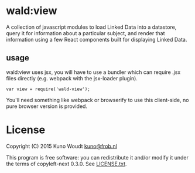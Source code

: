 
wald:view
=========

A collection of javascript modules to load Linked Data into a datastore,
query it for information about a particular subject, and render that
information using a few React components built for displaying Linked Data.

usage
-----

wald:view uses jsx, you will have to use a bundler which can require .jsx
files directly (e.g. webpack with the jsx-loader plugin).

    var view = require('wald-view');

You'll need something like webpack or browserify to use this client-side,
no pure browser version is provided.


License
=======

Copyright (C) 2015  Kuno Woudt <kuno@frob.nl>

This program is free software: you can redistribute it and/or modify
it under the terms of copyleft-next 0.3.0.  See [LICENSE.txt](LICENSE.txt).
